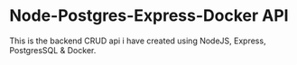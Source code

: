 # Node-Postgres-Express-Docker API

This is the backend CRUD api i have created using NodeJS, Express, PostgresSQL & Docker.

